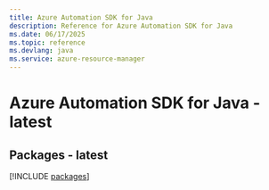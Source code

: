 ```yaml
---
title: Azure Automation SDK for Java
description: Reference for Azure Automation SDK for Java
ms.date: 06/17/2025
ms.topic: reference
ms.devlang: java
ms.service: azure-resource-manager
---
```

# Azure Automation SDK for Java - latest
## Packages - latest
[!INCLUDE [packages](automation-index.md)]